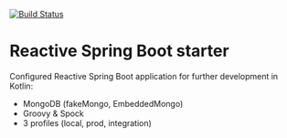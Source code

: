[![Build Status](https://travis-ci.org/kacperkoza/emoji-translator.svg?branch=master)](https://travis-ci.org/kacperkoza/emoji-translator)

# Reactive Spring Boot starter
Configured Reactive Spring Boot application for further development in Kotlin:
- MongoDB (fakeMongo, EmbeddedMongo)
- Groovy & Spock
- 3 profiles (local, prod, integration)
